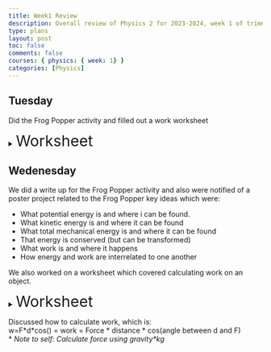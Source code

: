 ```yaml
---
title: Week1 Review
description: Overall review of Physics 2 for 2023-2024, week 1 of trimester 3
type: plans
layout: post
toc: false
comments: false
courses: { physics: { week: 1} }
categories: [Physics]
---
```

## Tuesday
Did the Frog Popper activity and filled out a work worksheet

<details>
<summary><text style="font-size:30px">Worksheet</text></summary>
<div style="text-align:center">
    <img src="{{site.baseurl}}/images/AA_physics/20240306_workPg1.png" width="40%" style="display:inline">
    <img src="{{site.baseurl}}/images/AA_physics/20240306_workPg2.png" width="40%" style="display:inline">
</div>
</details>

## Wedenesday
We did a write up for the Frog Popper activity and also were notified of a poster project related to the Frog Popper key ideas which were: 
- What potential energy is and where i can be found.
- What kinetic energy is and where it can be found
- What total mechanical energy is and where it can be found
- That energy is conserved (but can be transformed)
- What work is and where it happens
- How energy and work are interrelated to one another  

We also worked on a worksheet which covered calculating work on an object.

<details>
<summary><text style="font-size:30px">Worksheet</text></summary>
<div style="text-align:center">
    <img src="{{site.baseurl}}/images/AA_physics/20240306_workPg1.png" width="40%" style="display:inline">
    <img src="{{site.baseurl}}/images/AA_physics/20240306_workPg2.png" width="40%" style="display:inline">
</div>
</details>

Discussed how to calculate work, which is:  
w=F\*d\*cos() = work = Force * distance * cos(angle between d and F)  
\* *Note to self: Calculate force using gravity\*kg*